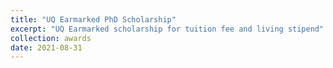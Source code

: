 ```yaml
---
title: "UQ Earmarked PhD Scholarship"
excerpt: "UQ Earmarked scholarship for tuition fee and living stipend"
collection: awards
date: 2021-08-31
---
```

